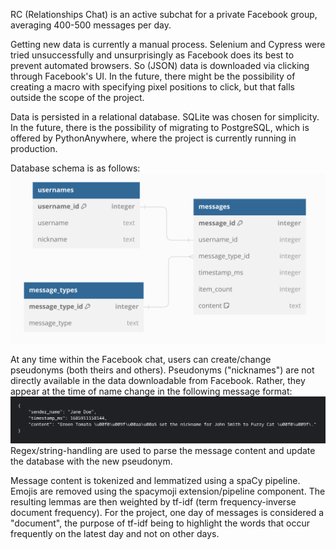 RC (Relationships Chat) is an active subchat for a private Facebook group, averaging 400-500 messages per day.

Getting new data is currently a manual process. Selenium and Cypress were tried unsuccessfully and unsurprisingly as Facebook does its best to prevent automated browsers. So (JSON) data is downloaded via clicking through Facebook's UI. In the future, there might be the possibility of creating a macro with specifying pixel positions to click, but that falls outside the scope of the project.

Data is persisted in a relational database. SQLite was chosen for simplicity. In the future, there is the possibility of migrating to PostgreSQL, which is offered by PythonAnywhere, where the project is currently running in production.

Database schema is as follows:
![Alt text](/images/db_diagram.png?raw=true "Database diagram")

At any time within the Facebook chat, users can create/change pseudonyms (both theirs and others). Pseudonyms ("nicknames") are not directly available in the data downloadable from Facebook. Rather, they appear at the time of name change in the following message format:
![Alt text](/images/nickname_change.png?raw=true "Nickname change")
Regex/string-handling are used to parse the message content and update the database with the new pseudonym.

Message content is tokenized and lemmatized using a spaCy pipeline. Emojis are removed using the spacymoji extension/pipeline component. The resulting lemmas are then weighted by tf-idf (term frequency-inverse document frequency). For the project, one day of messages is considered a "document", the purpose of tf-idf being to highlight the words that occur frequently on the latest day and not on other days.

